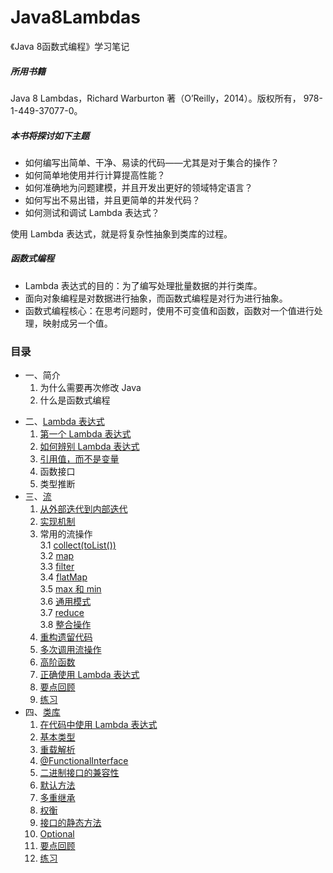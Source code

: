 # Java8Lambdas
《Java 8函数式编程》学习笔记  
##### 所用书籍
Java 8 Lambdas，Richard Warburton 著（O’Reilly，2014）。版权所有， 978-1-449-37077-0。
##### 本书将探讨如下主题
* 如何编写出简单、干净、易读的代码——尤其是对于集合的操作？
* 如何简单地使用并行计算提高性能？
* 如何准确地为问题建模，并且开发出更好的领域特定语言？
* 如何写出不易出错，并且更简单的并发代码？
* 如何测试和调试 Lambda 表达式？   

使用 Lambda 表达式，就是将复杂性抽象到类库的过程。
##### 函数式编程
* Lambda 表达式的目的：为了编写处理批量数据的并行类库。
* 面向对象编程是对数据进行抽象，而函数式编程是对行为进行抽象。
* 函数式编程核心：在思考问题时，使用不可变值和函数，函数对一个值进行处理，映射成另一个值。  

### 目录
* 一、简介  
     1. 为什么需要再次修改 Java  
     2. 什么是函数式编程
 - 二、[Lambda 表达式](src/main/java/com/java8/lambda/chapter2)
     1. [第一个 Lambda 表达式 ](src/main/java/com/java8/lambda/chapter2/Course1SwingButton.java) 
     2. [如何辨别 Lambda 表达式](src/main/java/com/java8/lambda/chapter2/Course2Discern.java)
     3. [引用值，而不是变量](src/main/java/com/java8/lambda/chapter2/Course3UseValue.java)
     4. 函数接口
     5. 类型推断
 - 三、[流](src/main/java/com/java8/lambda/chapter3)
     1. [从外部迭代到内部迭代](src/main/java/com/java8/lambda/chapter3/Course1Stream.java)
     2. [实现机制](src/main/java/com/java8/lambda/chapter3/Course2Mechanism.java)
     3. 常用的流操作  
     	 3.1	[collect(toList())](src/main/java/com/java8/lambda/chapter3/Course31Collect.java)  
     	 3.2	[map](src/main/java/com/java8/lambda/chapter3/Course32Map.java)  
     	 3.3	[filter](src/main/java/com/java8/lambda/chapter3/Course33Filter.java)  
     	 3.4	[flatMap](src/main/java/com/java8/lambda/chapter3/Course34FlatMap.java)  
     	 3.5	[max 和  min](src/main/java/com/java8/lambda/chapter3/Course35MaxMin.java)    
     	 3.6	[通用模式](src/main/java/com/java8/lambda/chapter3/Course36Common.java)    
     	 3.7	[reduce](src/main/java/com/java8/lambda/chapter3/Course37Reduce.java)   
     	 3.8	[整合操作](src/main/java/com/java8/lambda/chapter3/Course38Integration.java)   
     4. [重构遗留代码](src/main/java/com/java8/lambda/chapter3/Course4Refactoring.java)
     5. [多次调用流操作](src/main/java/com/java8/lambda/chapter3/Course5MultipleUse.java)
     6. [高阶函数](src/main/java/com/java8/lambda/chapter3/Course6HigherFunction.java)
     7. [正确使用 Lambda 表达式](src/main/java/com/java8/lambda/chapter3/Course7CorrectUse.java)
     8. [要点回顾](src/main/java/com/java8/lambda/chapter3/Course8KeyPoint.java)
     9. [练习](src/main/java/com/java8/lambda/chapter3/Course9Exercises.java)
 - 四、[类库](src/main/java/com/java8/lambda/chapter4)
     1. [在代码中使用 Lambda 表达式](src/main/java/com/java8/lambda/chapter4/Course01CodeUse.java)
     2. [基本类型](src/main/java/com/java8/lambda/chapter4/Course02BasicType.java)
     3. [重载解析](src/main/java/com/java8/lambda/chapter4/Course03Overload.java)
     4. [@FunctionalInterface](src/main/java/com/java8/lambda/chapter4/Course04FunctionalInterface.java)
     5. [二进制接口的兼容性](src/main/java/com/java8/lambda/chapter4/Course05BinaryCompatible.java)
     6. [默认方法](src/main/java/com/java8/lambda/chapter4/Course06DefaultMethods.java)
     7. [多重继承](src/main/java/com/java8/lambda/chapter4/Course07MultExtends.java)
     8. [权衡](src/main/java/com/java8/lambda/chapter4/Course08Tradeoffs.java)
     9. [接口的静态方法](src/main/java/com/java8/lambda/chapter4/Course09StaticMethods.java)
     10. [Optional](src/main/java/com/java8/lambda/chapter4/Course10Optional.java)
     11. [要点回顾](src/main/java/com/java8/lambda/chapter4/Course11KeyPoints.java)
     12. [练习](src/main/java/com/java8/lambda/chapter4/Course12Exercises.java)
